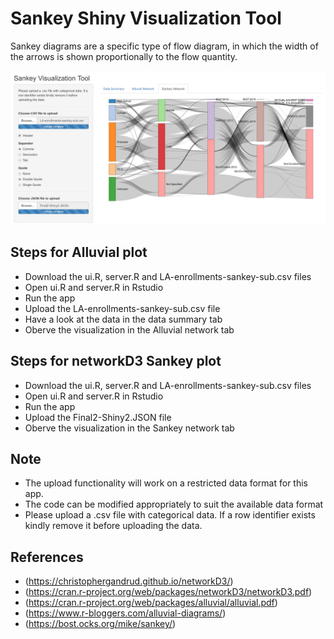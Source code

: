 # Sankey Shiny Visualization Tool
  Sankey diagrams are a specific type of flow diagram, in which the width of the arrows is shown proportionally to the flow quantity.
  
  ![Sankey](./Sankey.png "Sankey diagram")

## Steps for Alluvial plot
- Download the ui.R, server.R and LA-enrollments-sankey-sub.csv files
- Open ui.R and server.R in Rstudio
- Run the app
- Upload the LA-enrollments-sankey-sub.csv file 
- Have a look at the data in the data summary tab
- Oberve the visualization in the Alluvial network tab

## Steps for networkD3 Sankey plot
- Download the ui.R, server.R and LA-enrollments-sankey-sub.csv files
- Open ui.R and server.R in Rstudio
- Run the app
- Upload the Final2-Shiny2.JSON file 
- Oberve the visualization in the Sankey network tab

## Note
- The upload functionality will work on a restricted data format for this app.
- The code can be modified appropriately to suit the available data format
- Please upload a .csv file with categorical data. If a row identifier exists kindly remove it before uploading the data.

## References
- (https://christophergandrud.github.io/networkD3/)
- (https://cran.r-project.org/web/packages/networkD3/networkD3.pdf)
- (https://cran.r-project.org/web/packages/alluvial/alluvial.pdf)
- (https://www.r-bloggers.com/alluvial-diagrams/)
- (https://bost.ocks.org/mike/sankey/)
